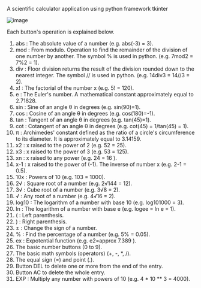 A scientific calculator  application using python framework tkinter

![image](https://github.com/KokilaR28/Scientific-calculator-/assets/142500123/2269b688-7ea2-4c6b-9de1-f78ef45fe1da)

Each button's operation is explained below.

1.	abs : The absolute value of a number (e.g. abs(-3) = 3).
2.	mod : From modulo. Operation to find the remainder of the division of one number by another. The symbol % is used in python. (e.g. 7mod2 = 7%2 = 1).
3.	div : Floor division returns the result of the division rounded down to the nearest integer. The symbol // is used in python. (e.g. 14div3 = 14//3 = 2).
4.	x! : The factorial of the number x (e.g. 5! = 120).
5.	e : The Euler's number. A mathematical constant approximately equal to 2.71828.
6.	sin : Sine of an angle θ in degrees (e.g. sin(90)=1).
7.	cos : Cosine of an angle θ in degrees (e.g. cos(180)=-1).
8.	tan : Tangent of an angle θ in degrees (e.g. tan(45)=1).
9.	cot : Cotangent of an angle θ in degrees (e.g. cot(45) = 1/tan(45) = 1).
10.	π : Archimedes' constant defined as the ratio of a circle's circumference to its diameter. It is approximately equal to 3.14159.
11.	x2 : x raised to the power of 2 (e.g. 52 = 25).
12.	x3 : x raised to the power of 3 (e.g. 53 = 125).
13.	xn : x raised to any power (e.g. 24 = 16 ).
14.	x-1 : x raised to the power of (-1). The inverse of number x (e.g. 2-1 = 0.5).
15.	10x : Powers of 10 (e.g. 103 = 1000).
16.	2√ : Square root of a number (e.g. 2√144 = 12).
17.	3√ : Cube root of a number (e.g. 3√8 = 2).
18.	√ : Any root of a number (e.g. 4√16 = 2).
19.	log10 : The logarithm of a number with base 10 (e.g. log101000 = 3).
20.	ln : The logarithm of a number with base e (e.g. logee = ln e = 1).
21.	( : Left parenthesis.
22.	) : Right parenthesis.
23.	± : Change the sign of a number.
24.	% : Find the percentage of a number (e.g. 5% = 0.05).
25.	ex : Expotential function (e.g. e2=approx 7.389 ).
26.	The basic number buttons (0 to 9).
27.	The basic math symbols (operators) (+, -, *, /).
28.	 The equal sign (=) and point (.).
29.	Button DEL to delete one or more from the end of the entry.
30.	Button AC to delete the whole entry.
31.	EXP : Multiply any number with powers of 10 (e.g. 4 * 10 ** 3 = 4000).



